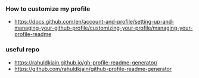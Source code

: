 ### How to customize my profile
- https://docs.github.com/en/account-and-profile/setting-up-and-managing-your-github-profile/customizing-your-profile/managing-your-profile-readme
### useful repo
- https://rahuldkjain.github.io/gh-profile-readme-generator/
- https://github.com/rahuldkjain/github-profile-readme-generator